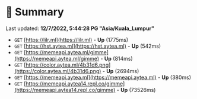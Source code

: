 # 📖 Summary
Last updated: **12/7/2022, 5:44:28 PG "Asia/Kuala_Lumpur"**

- `GET` [https://lilr.ml](https://lilr.ml) - **Up** (1775ms)
- `GET` [https://hst.aytea.ml](https://hst.aytea.ml) - **Up** (542ms)
- `GET` [https://memeapi.aytea.ml/gimme](https://memeapi.aytea.ml/gimme) - **Up** (814ms)
- `GET` [https://color.aytea.ml/4b31d6.png](https://color.aytea.ml/4b31d6.png) - **Up** (2694ms)
- `GET` [https://memeapi.aytea.ml](https://memeapi.aytea.ml) - **Up** (380ms)
- `GET` [https://memeapi.aytea14.repl.co/gimme](https://memeapi.aytea14.repl.co/gimme) - **Up** (73526ms)
